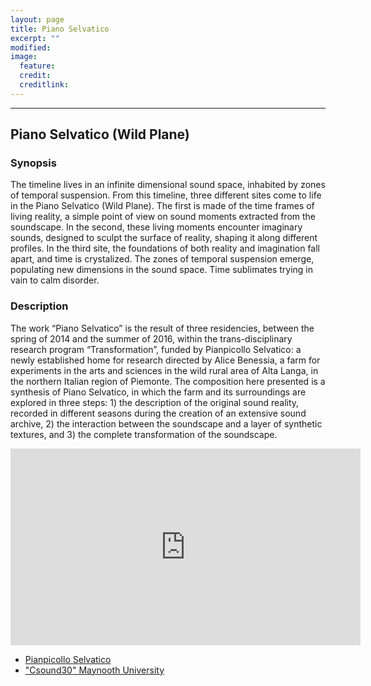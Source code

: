 ```yaml
---
layout: page
title: Piano Selvatico
excerpt: ""
modified: 
image:
  feature: 
  credit: 
  creditlink: 
---
```


---

## Piano Selvatico (Wild Plane)

### Synopsis
The timeline lives in an infinite dimensional sound space, inhabited by zones of temporal suspension. From this timeline, three different sites come to life in the Piano Selvatico (Wild Plane). The first is made of the time frames of living reality, a simple point of view on sound moments extracted from the soundscape. In the second, these living moments encounter imaginary sounds, designed to sculpt the surface of reality, shaping it along different profiles. In the third site, the foundations of both reality and imagination fall apart, and time is crystalized. The zones of temporal suspension emerge, populating new dimensions in the sound space. Time sublimates trying in vain to calm disorder.

### Description
The work “Piano Selvatico” is the result of three residencies, between the spring of 2014 and the summer of 2016, within the trans-disciplinary research program “Transformation”, funded by Pianpicollo Selvatico: a newly established home for research directed by Alice Benessia, a farm for experiments in the arts and sciences in the wild rural area of Alta Langa, in the northern Italian region of Piemonte. The composition here presented is a synthesis of Piano Selvatico, in which the farm and its surroundings are explored in three steps: 1) the description of the original sound reality, recorded in different seasons during the creation of an extensive sound archive, 2) the interaction between the soundscape and a layer of synthetic textures, and 3) the complete transformation of the soundscape.

<iframe width="560" height="315" src="https://www.youtube.com/embed/cugacan7PeU" frameborder="0" allowfullscreen></iframe>

- [Pianpicollo Selvatico](http://pianpicolloselvatico.org/piano-selvatico/) 
- ["Csound30" Maynooth University](http://csound.github.io/csound30/)
